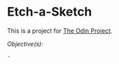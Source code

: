 # Etch-a-Sketch

This is a project for [The Odin Project](https://www.theodinproject.com/lessons/foundations-etch-a-sketch).

*Objective(s):*

    - 

